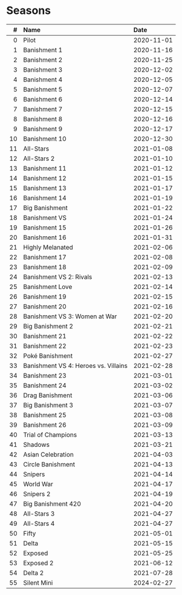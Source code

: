 # Seasons

| #  | Name                                 | Date       |
| --:|:------------------------------------ |:---------- |
| 0  | Pilot                                | 2020-11-01 |
| 1  | Banishment 1                         | 2020-11-16 |
| 2  | Banishment 2                         | 2020-11-25 |
| 3  | Banishment 3                         | 2020-12-02 |
| 4  | Banishment 4                         | 2020-12-05 |
| 5  | Banishment 5                         | 2020-12-07 |
| 6  | Banishment 6                         | 2020-12-14 |
| 7  | Banishment 7                         | 2020-12-15 |
| 8  | Banishment 8                         | 2020-12-16 |
| 9  | Banishment 9                         | 2020-12-17 |
| 10 | Banishment 10                        | 2020-12-30 |
| 11 | All-Stars                            | 2021-01-08 |
| 12 | All-Stars 2                          | 2021-01-10 |
| 13 | Banishment 11                        | 2021-01-12 |
| 14 | Banishment 12                        | 2021-01-15 |
| 15 | Banishment 13                        | 2021-01-17 |
| 16 | Banishment 14                        | 2021-01-19 |
| 17 | Big Banishment                       | 2021-01-22 |
| 18 | Banishment VS                        | 2021-01-24 |
| 19 | Banishment 15                        | 2021-01-26 |
| 20 | Banishment 16                        | 2021-01-31 |
| 21 | Highly Melanated                     | 2021-02-06 |
| 22 | Banishment 17                        | 2021-02-08 |
| 23 | Banishment 18                        | 2021-02-09 |
| 24 | Banishment VS 2: Rivals              | 2021-02-13 |
| 25 | Banishment Love                      | 2021-02-14 |
| 26 | Banishment 19                        | 2021-02-15 |
| 27 | Banishment 20                        | 2021-02-16 |
| 28 | Banishment VS 3: Women at War        | 2021-02-20 |
| 29 | Big Banishment 2                     | 2021-02-21 |
| 30 | Banishment 21                        | 2021-02-22 |
| 31 | Banishment 22                        | 2021-02-23 |
| 32 | Poké Banishment                      | 2021-02-27 |
| 33 | Banishment VS 4: Heroes vs. Villains | 2021-02-28 |
| 34 | Banishment 23                        | 2021-03-01 |
| 35 | Banishment 24                        | 2021-03-02 |
| 36 | Drag Banishment                      | 2021-03-06 |
| 37 | Big Banishment 3                     | 2021-03-07 |
| 38 | Banishment 25                        | 2021-03-08 |
| 39 | Banishment 26                        | 2021-03-09 |
| 40 | Trial of Champions                   | 2021-03-13 |
| 41 | Shadows                              | 2021-03-21 |
| 42 | Asian Celebration                    | 2021-04-03 |
| 43 | Circle Banishment                    | 2021-04-13 |
| 44 | Snipers                              | 2021-04-14 |
| 45 | World War                            | 2021-04-17 |
| 46 | Snipers 2                            | 2021-04-19 |
| 47 | Big Banishment 420                   | 2021-04-20 |
| 48 | All-Stars 3                          | 2021-04-27 |
| 49 | All-Stars 4                          | 2021-04-27 |
| 50 | Fifty                                | 2021-05-01 |
| 51 | Delta                                | 2021-05-15 |
| 52 | Exposed                              | 2021-05-25 |
| 53 | Exposed 2                            | 2021-06-12 |
| 54 | Delta 2                              | 2021-07-28 |
| 55 | Silent Mini                          | 2024-02-27 |
